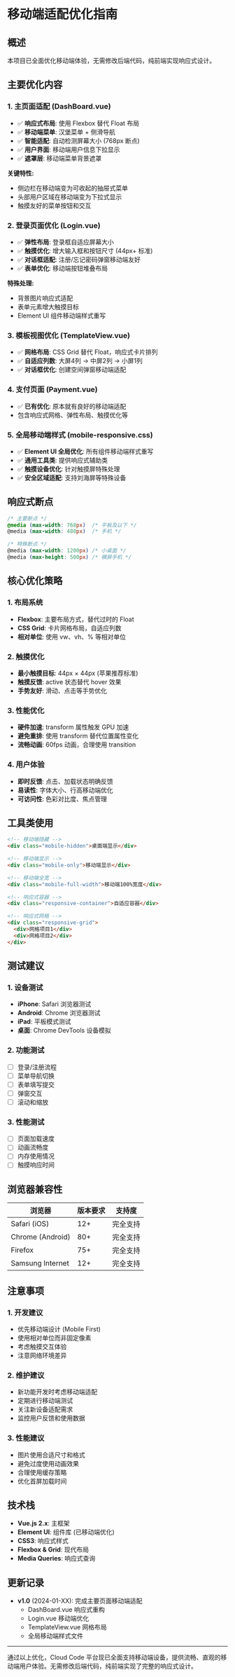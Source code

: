 # 移动端适配优化指南

## 概述
本项目已全面优化移动端体验，无需修改后端代码，纯前端实现响应式设计。

## 主要优化内容

### 1. 主页面适配 (DashBoard.vue)
- ✅ **响应式布局**: 使用 Flexbox 替代 Float 布局
- ✅ **移动端菜单**: 汉堡菜单 + 侧滑导航
- ✅ **智能适配**: 自动检测屏幕大小 (768px 断点)
- ✅ **用户界面**: 移动端用户信息下拉显示
- ✅ **遮罩层**: 移动端菜单背景遮罩

**关键特性:**
- 侧边栏在移动端变为可收起的抽屉式菜单
- 头部用户区域在移动端变为下拉式显示
- 触摸友好的菜单按钮和交互

### 2. 登录页面优化 (Login.vue)
- ✅ **弹性布局**: 登录框自适应屏幕大小
- ✅ **触摸优化**: 增大输入框和按钮尺寸 (44px+ 标准)
- ✅ **对话框适配**: 注册/忘记密码弹窗移动端友好
- ✅ **表单优化**: 移动端按钮堆叠布局

**特殊处理:**
- 背景图片响应式适配
- 表单元素增大触摸目标
- Element UI 组件移动端样式重写

### 3. 模板视图优化 (TemplateView.vue)
- ✅ **网格布局**: CSS Grid 替代 Float，响应式卡片排列
- ✅ **自适应列数**: 大屏4列 → 中屏2列 → 小屏1列
- ✅ **对话框优化**: 创建空间弹窗移动端适配

### 4. 支付页面 (Payment.vue)
- ✅ **已有优化**: 原本就有良好的移动端适配
- 包含响应式网格、弹性布局、触摸优化等

### 5. 全局移动端样式 (mobile-responsive.css)
- ✅ **Element UI 全局优化**: 所有组件移动端样式重写
- ✅ **通用工具类**: 提供响应式辅助类
- ✅ **触摸设备优化**: 针对触摸屏特殊处理
- ✅ **安全区域适配**: 支持刘海屏等特殊设备

## 响应式断点

```css
/* 主要断点 */
@media (max-width: 768px)  /* 平板及以下 */
@media (max-width: 480px)  /* 手机 */

/* 特殊断点 */
@media (max-width: 1200px) /* 小桌面 */
@media (max-height: 500px) /* 横屏手机 */
```

## 核心优化策略

### 1. 布局系统
- **Flexbox**: 主要布局方式，替代过时的 Float
- **CSS Grid**: 卡片网格布局，自适应列数
- **相对单位**: 使用 vw、vh、% 等相对单位

### 2. 触摸优化
- **最小触摸目标**: 44px × 44px (苹果推荐标准)
- **触摸反馈**: active 状态替代 hover 效果
- **手势友好**: 滑动、点击等手势优化

### 3. 性能优化
- **硬件加速**: transform 属性触发 GPU 加速
- **避免重排**: 使用 transform 替代位置属性变化
- **流畅动画**: 60fps 动画，合理使用 transition

### 4. 用户体验
- **即时反馈**: 点击、加载状态明确反馈
- **易读性**: 字体大小、行高移动端优化
- **可访问性**: 色彩对比度、焦点管理

## 工具类使用

```html
<!-- 移动端隐藏 -->
<div class="mobile-hidden">桌面端显示</div>

<!-- 移动端显示 -->
<div class="mobile-only">移动端显示</div>

<!-- 移动端全宽 -->
<div class="mobile-full-width">移动端100%宽度</div>

<!-- 响应式容器 -->
<div class="responsive-container">自适应容器</div>

<!-- 响应式网格 -->
<div class="responsive-grid">
  <div>网格项目1</div>
  <div>网格项目2</div>
</div>
```

## 测试建议

### 1. 设备测试
- **iPhone**: Safari 浏览器测试
- **Android**: Chrome 浏览器测试  
- **iPad**: 平板模式测试
- **桌面**: Chrome DevTools 设备模拟

### 2. 功能测试
- [ ] 登录/注册流程
- [ ] 菜单导航切换
- [ ] 表单填写提交
- [ ] 弹窗交互
- [ ] 滚动和缩放

### 3. 性能测试
- [ ] 页面加载速度
- [ ] 动画流畅度
- [ ] 内存使用情况
- [ ] 触摸响应时间

## 浏览器兼容性

| 浏览器 | 版本要求 | 支持度 |
|-------|---------|--------|
| Safari (iOS) | 12+ | 完全支持 |
| Chrome (Android) | 80+ | 完全支持 |
| Firefox | 75+ | 完全支持 |
| Samsung Internet | 12+ | 完全支持 |

## 注意事项

### 1. 开发建议
- 优先移动端设计 (Mobile First)
- 使用相对单位而非固定像素
- 考虑触摸交互体验
- 注意网络环境差异

### 2. 维护建议
- 新功能开发时考虑移动端适配
- 定期进行移动端测试
- 关注新设备适配需求
- 监控用户反馈和使用数据

### 3. 性能建议
- 图片使用合适尺寸和格式
- 避免过度使用动画效果
- 合理使用缓存策略
- 优化首屏加载时间

## 技术栈

- **Vue.js 2.x**: 主框架
- **Element UI**: 组件库 (已移动端优化)
- **CSS3**: 响应式样式
- **Flexbox & Grid**: 现代布局
- **Media Queries**: 响应式查询

## 更新记录

- **v1.0** (2024-01-XX): 完成主要页面移动端适配
  - DashBoard.vue 响应式重构
  - Login.vue 移动端优化
  - TemplateView.vue 网格布局
  - 全局移动端样式文件

---

通过以上优化，Cloud Code 平台现已全面支持移动端设备，提供流畅、直观的移动端用户体验。无需修改后端代码，纯前端实现了完整的响应式设计。 